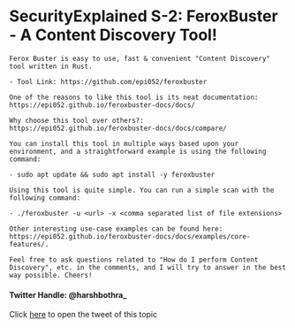 # SecurityExplained S-2: FeroxBuster - A Content Discovery Tool! 

```
Ferox Buster is easy to use, fast & convenient "Content Discovery" tool written in Rust. 

- Tool Link: https://github.com/epi052/feroxbuster 

One of the reasons to like this tool is its neat documentation: https://epi052.github.io/feroxbuster-docs/docs/

Why choose this tool over others?: https://epi052.github.io/feroxbuster-docs/docs/compare/ 

You can install this tool in multiple ways based upon your environment, and a straightforward example is using the following command: 

- sudo apt update && sudo apt install -y feroxbuster

Using this tool is quite simple. You can run a simple scan with the following command: 

- ./feroxbuster -u <url> -x <comma separated list of file extensions>

Other interesting use-case examples can be found here: https://epi052.github.io/feroxbuster-docs/docs/examples/core-features/. 

Feel free to ask questions related to "How do I perform Content Discovery", etc. in the comments, and I will try to answer in the best way possible. Cheers! 

```

#### Twitter Handle: @harshbothra_
Click [here](https://twitter.com/harshbothra_/status/1477541501311676417?s=20&t=QR8LCZPmGCrSu2SuCUBCgQ) to open the tweet of this topic
